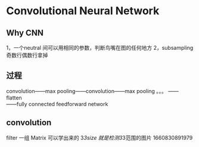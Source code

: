 # Convolutional Neural Network
## Why CNN
1，一个neutral 间可以用相同的参数，判断鸟嘴在图的任何地方
2，subsampling  奇数行偶数行拿掉

## 过程
convolution——max pooling——convolution——max pooling  。。。
——flatten  
——fully connected feedforward network

## convolution
filter 一组  Matrix 可以学出来的
3*3size  就是检测3*3范围的图片
1660830891979
